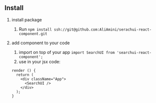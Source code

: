 ## Install

1. install package 
	1. Run `npm install ssh://git@github.com:AliAmini/serachui-react-component.git`

1. add component to your code
	1. import on top of your app `import SearchUI from 'searchui-react-component';`
	1. use in your jsx code: 

	```
	render () {
	  return (
	    <div className="App">
	      <SearchUI /> 
	    </div>
      );
	}
	```
